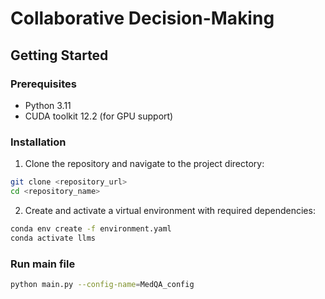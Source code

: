 # Collaborative Decision-Making

## Getting Started

### Prerequisites
- Python 3.11
- CUDA toolkit 12.2 (for GPU support)

### Installation

1. Clone the repository and navigate to the project directory:
```bash
git clone <repository_url>
cd <repository_name>
```

2. Create and activate a virtual environment with required dependencies:
```bash
conda env create -f environment.yaml
conda activate llms
```

### Run main file
```bash
python main.py --config-name=MedQA_config
```